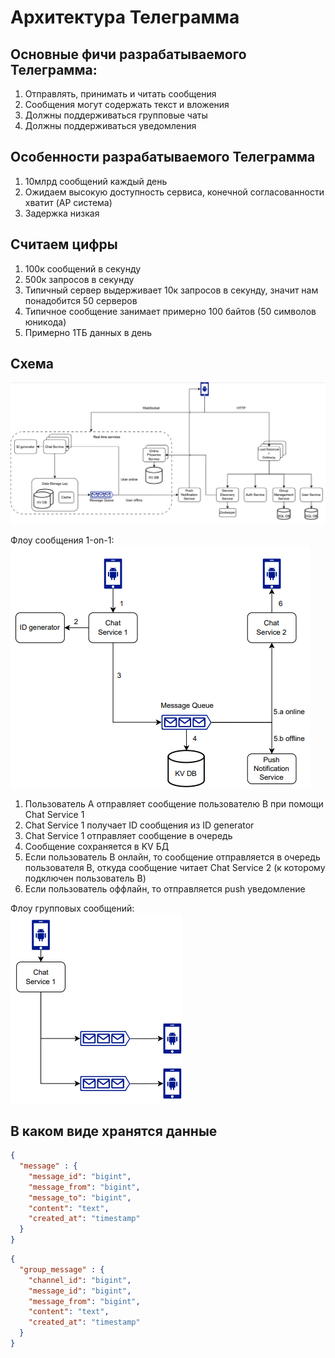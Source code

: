 # Архитектура Телеграмма

## Основные фичи разрабатываемого Телеграмма:
1) Отправлять, принимать и читать сообщения
2) Сообщения могут содержать текст и вложения
3) Должны поддерживаться групповые чаты
4) Должны поддерживаться уведомления

## Особенности разрабатываемого Телеграмма
1) 10млрд сообщений каждый день
2) Ожидаем высокую доступность сервиса, конечной согласованности хватит (AP система)
3) Задержка низкая 

## Считаем цифры
1) 100к сообщений в секунду
2) 500к запросов в секунду
3) Типичный сервер выдерживает 10к запросов в секунду, значит нам понадобится 50 серверов
4) Типичное сообщение занимает примерно 100 байтов (50 символов юникода)
5) Примерно 1ТБ данных в день

## Схема
![img.png](img.png)

Флоу сообщения 1-on-1:  
![img_1.png](img_1.png)  
1. Пользователь А отправляет сообщение пользователю B при помощи Chat Service 1
2. Chat Service 1 получает ID сообщения из ID generator
3. Chat Service 1 отправляет сообщение в очередь
4. Сообщение сохраняется в KV БД
5. Если пользователь В онлайн, то сообщение отправляется в очередь пользователя В, откуда сообщение читает Chat Service 2 (к которому подключен пользователь В)
6. Если пользователь оффлайн, то отправляется push уведомление

Флоу групповых сообщений:  
![img_2.png](img_2.png)

## В каком виде хранятся данные
```json
{
  "message" : {
    "message_id": "bigint",
    "message_from": "bigint",
    "message_to": "bigint",
    "content": "text",
    "created_at": "timestamp"
  }
}
```

```json
{
  "group_message" : {
    "channel_id": "bigint",
    "message_id": "bigint",
    "message_from": "bigint",
    "content": "text",
    "created_at": "timestamp"
  }
}
```
